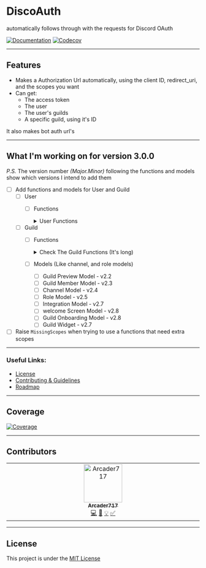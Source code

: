 # DiscoAuth
automatically follows through with the requests for Discord OAuth

[![Documentation](https://img.shields.io/badge/docs-passing-light_green?style=for-the-badge&logo=readthedocs)](https://discoauth.rtfd.io)
[![Codecov](https://img.shields.io/codecov/c/gh/disoauth/DiscoAuth?style=for-the-badge&logo=codecov)](https://codecov.io/gh/disoauth/DiscoAuth)

***

## Features
- Makes a Authorization Url automatically, using the client ID, redirect_uri, and the scopes you want
- Can get:
  - The access token
  - The user
  - The user's guilds
  - A specific guild, using it's ID

It also makes bot auth url's

***

## What I'm working on for version 3.0.0

*P.S.* The version number *(Major.Minor)* following the functions and models show which versions I intend to add them

- [ ] Add functions and models for User and Guild
  - [ ] User
    - [ ] Functions
      <details>
      <summary>User Functions</summary>
        
      - [x] Get User - v2.1
      - [x] Modify Current User - v2.1
      - [ ] Get Current Guild Member - v2.3
      - [x] Leave Guild - v2.1
      - [x] Create DM - v2.1
      - [x] Create Group DM - v2.1
      - [ ] Get Current User Connections - v2.1
      - [ ] Get Current User Application Role Connection - v2.1
      - [ ] Update Current User Application Role Connection - v2.1
  - [ ] Guild
    - [ ] Functions
      <details>
      <summary>Check The Guild Functions (It's long)</summary>
        
      - [ ] Create Guild - v2.2
      - [ ] Get Guild Preview - v2.2
      - [ ] Modify Guild - v2.2
      - [ ] Delete Guild - v2.2
      - [ ] Get Guild Channels - v2.4
      - [ ] Create Guild Channels - v2.4
      - [ ] Modify Guild Channels Positions - v2.4
      - [ ] List Active Guild Threads - v2.2
      - [ ] Get Guild Member - v2.3
      - [ ] List Guild Members - v2.3
      - [ ] Search Guild Members - v2.3
      - [ ] Add Guild Member - v2.3
      - [ ] Modify Guild Member - v2.3
      - [ ] Modify Current Member - v2.3
      - [ ] Modify Current User Nick - v2.3
      - [ ] Add Guild Member Role - v2.4
      - [ ] Remove Guild Member Role - v2.4
      - [ ] Remove Guild Member - v2.3
      - [ ] Get Guild Bans - v2.2
      - [ ] Get Guild Ban - v2.2
      - [ ] Create Guild Ban - v2.2
      - [ ] Remove Guild Ban - v2.2
      - [ ] Get Guild Roles - v2.5
      - [ ] Create Guild Role - v2.5
      - [ ] Modify Guild Role Positions - v2.5
      - [ ] Modify Guild Role - v2.5
      - [ ] Modify Guild MFA Level - v2.2
      - [ ] Delete Guild Role - v2.5
      - [ ] Get Guild Prune Count - v2.3
      - [ ] Begin Guild Prune - v2.3
      - [ ] Get Guild Voice Regions - v2.6
      - [ ] Get Guild Invites - v2.2
      - [ ] Get Guild Integrations - v2.6
      - [ ] Delete Guild Integration
      - [ ] Get Guild Widget Settings
      - [ ] Modify Guild Widget
      - [ ] Get Guild Widget
      - [ ] Get Guild Vanity URL
      - [ ] Get Guild Widget Image
      - [ ] Get Guild Welcome Screen
      - [ ] Modify Guild Welcome Screen
      - [ ] Get Guild Onboarding
      - [ ] Modify Guild Onboarding
      - [ ] Modify Current User Voice State
      - [ ] Modify User Voice State
      </details>
    - [ ] Models (Like channel, and role models)
      - [ ] Guild Preview Model - v2.2
      - [ ] Guild Member Model - v2.3
      - [ ] Channel Model - v2.4
      - [ ] Role Model - v2.5
      - [ ] Integration Model - v2.7
      - [ ] welcome Screen Model - v2.8
      - [ ] Guild Onboarding Model - v2.8
      - [ ] Guild Widget - v2.7
- [ ] Raise `MissingScopes` when trying to use a functions that need extra scopes

***

### Useful Links:

- [License](https://github.com/disoauth/DiscoAuth/blob/main/LICENSE)
- [Contributing & Guidelines](https://github.com/disoauth/DiscoAuth/blob/main/CONTRIBUTING.md)
- [Roadmap](https://github.com/orgs/disoauth/projects/1)

***

## Coverage

[![Coverage](https://codecov.io/gh/disoauth/DiscoAuth/graphs/sunburst.svg?token=0A6DPREED2)](https://codecov.io/gh/disoauth/DiscoAuth)

***

## Contributors

<!-- ALL-CONTRIBUTORS-LIST:START - Do not remove or modify this section -->
<!-- prettier-ignore-start -->
<!-- markdownlint-disable -->
<table>
  <tbody>
    <tr>
      <td align="center" valign="top" width="14.28%"><a href="https://github.com/Arcader717"><img src="https://avatars.githubusercontent.com/u/134526462?v=4?s=100" width="100px;" alt="Arcader717"/><br /><sub><b>Arcader717</b></sub></a><br /><a href="#code-Arcader717" title="Code">💻</a> <a href="#doc-Arcader717" title="Documentation">📖</a> <a href="#example-Arcader717" title="Examples">💡</a> <a href="#tutorial-Arcader717" title="Tutorials">✅</a></td>
    </tr>
  </tbody>
</table>

<!-- markdownlint-restore -->
<!-- prettier-ignore-end -->

<!-- ALL-CONTRIBUTORS-LIST:END -->

***

## License

This project is under the [MIT License](https://en.wikipedia.org/wiki/MIT_License)
